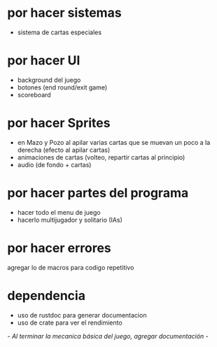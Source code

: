 # por hacer sistemas
- sistema de cartas especiales

# por hacer UI
- background del juego
- botones (end round/exit game)
- scoreboard

# por hacer Sprites
- en Mazo y Pozo al apilar varias cartas que se muevan un poco a la derecha (efecto al apilar cartas)
- animaciones de cartas (volteo, repartir cartas al principio)
- audio (de fondo + cartas)

# por hacer partes del programa
- hacer todo el menu de juego
- hacerlo multijugador y solitario (IAs)

# por hacer errores
agregar lo de macros para codigo repetitivo

# dependencia
- uso de rustdoc para generar documentacion
- uso de crate para ver el rendimiento

_- Al terminar la mecanica básica del juego, agregar documentación -_